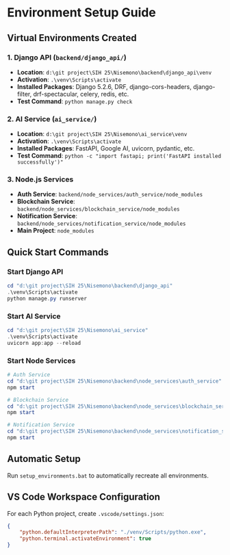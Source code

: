 # Environment Setup Guide

## Virtual Environments Created

### 1. Django API (`backend/django_api/`)
- **Location**: `d:\git project\SIH 25\Nisemono\backend\django_api\venv`
- **Activation**: `.\venv\Scripts\activate`
- **Installed Packages**: Django 5.2.6, DRF, django-cors-headers, django-filter, drf-spectacular, celery, redis, etc.
- **Test Command**: `python manage.py check`

### 2. AI Service (`ai_service/`)
- **Location**: `d:\git project\SIH 25\Nisemono\ai_service\venv`
- **Activation**: `.\venv\Scripts\activate`
- **Installed Packages**: FastAPI, Google AI, uvicorn, pydantic, etc.
- **Test Command**: `python -c "import fastapi; print('FastAPI installed successfully')"`

### 3. Node.js Services
- **Auth Service**: `backend/node_services/auth_service/node_modules`
- **Blockchain Service**: `backend/node_services/blockchain_service/node_modules`
- **Notification Service**: `backend/node_services/notification_service/node_modules`
- **Main Project**: `node_modules`

## Quick Start Commands

### Start Django API
```powershell
cd "d:\git project\SIH 25\Nisemono\backend\django_api"
.\venv\Scripts\activate
python manage.py runserver
```

### Start AI Service
```powershell
cd "d:\git project\SIH 25\Nisemono\ai_service"
.\venv\Scripts\activate
uvicorn app:app --reload
```

### Start Node Services
```powershell
# Auth Service
cd "d:\git project\SIH 25\Nisemono\backend\node_services\auth_service"
npm start

# Blockchain Service
cd "d:\git project\SIH 25\Nisemono\backend\node_services\blockchain_service"
npm start

# Notification Service
cd "d:\git project\SIH 25\Nisemono\backend\node_services\notification_service"
npm start
```

## Automatic Setup
Run `setup_environments.bat` to automatically recreate all environments.

## VS Code Workspace Configuration
For each Python project, create `.vscode/settings.json`:

```json
{
    "python.defaultInterpreterPath": "./venv/Scripts/python.exe",
    "python.terminal.activateEnvironment": true
}
```
